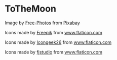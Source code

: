 # ToTheMoon
Image by <a href="https://pixabay.com/photos/?utm_source=link-attribution&amp;utm_medium=referral&amp;utm_campaign=image&amp;utm_content=1246590">Free-Photos</a> from <a href="https://pixabay.com/?utm_source=link-attribution&amp;utm_medium=referral&amp;utm_campaign=image&amp;utm_content=1246590">Pixabay</a>

<div>Icons made by <a href="http://www.freepik.com/" title="Freepik">Freepik</a> from <a href="https://www.flaticon.com/" title="Flaticon">www.flaticon.com</a></div>

Icons made by <a href="https://www.flaticon.com/authors/icongeek26" title="Icongeek26">Icongeek26</a> from <a href="https://www.flaticon.com/" title="Flaticon"> www.flaticon.com</a>

<div>Icons made by <a href="https://www.flaticon.com/free-icon/spaceship_3202931" title="fjstudio">fjstudio</a> from <a href="https://www.flaticon.com/" title="Flaticon">www.flaticon.com</a></div>